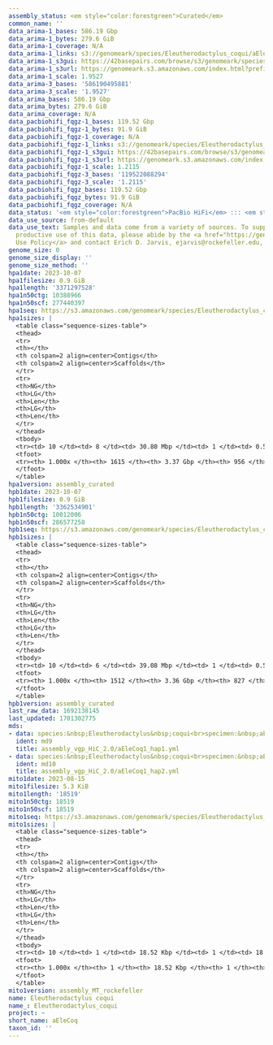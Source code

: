 ```yaml
---
assembly_status: <em style="color:forestgreen">Curated</em>
common_name: ''
data_arima-1_bases: 586.19 Gbp
data_arima-1_bytes: 279.6 GiB
data_arima-1_coverage: N/A
data_arima-1_links: s3://genomeark/species/Eleutherodactylus_coqui/aEleCoq1/genomic_data/arima/<br>
data_arima-1_s3gui: https://42basepairs.com/browse/s3/genomeark/species/Eleutherodactylus_coqui/aEleCoq1/genomic_data/arima/
data_arima-1_s3url: https://genomeark.s3.amazonaws.com/index.html?prefix=species/Eleutherodactylus_coqui/aEleCoq1/genomic_data/arima/
data_arima-1_scale: 1.9527
data_arima-3_bases: '586190495881'
data_arima-3_scale: '1.9527'
data_arima_bases: 586.19 Gbp
data_arima_bytes: 279.6 GiB
data_arima_coverage: N/A
data_pacbiohifi_fqgz-1_bases: 119.52 Gbp
data_pacbiohifi_fqgz-1_bytes: 91.9 GiB
data_pacbiohifi_fqgz-1_coverage: N/A
data_pacbiohifi_fqgz-1_links: s3://genomeark/species/Eleutherodactylus_coqui/aEleCoq1/genomic_data/pacbio_hifi/<br>
data_pacbiohifi_fqgz-1_s3gui: https://42basepairs.com/browse/s3/genomeark/species/Eleutherodactylus_coqui/aEleCoq1/genomic_data/pacbio_hifi/
data_pacbiohifi_fqgz-1_s3url: https://genomeark.s3.amazonaws.com/index.html?prefix=species/Eleutherodactylus_coqui/aEleCoq1/genomic_data/pacbio_hifi/
data_pacbiohifi_fqgz-1_scale: 1.2115
data_pacbiohifi_fqgz-3_bases: '119522088294'
data_pacbiohifi_fqgz-3_scale: '1.2115'
data_pacbiohifi_fqgz_bases: 119.52 Gbp
data_pacbiohifi_fqgz_bytes: 91.9 GiB
data_pacbiohifi_fqgz_coverage: N/A
data_status: '<em style="color:forestgreen">PacBio HiFi</em> ::: <em style="color:forestgreen">Arima</em>'
data_use_source: from-default
data_use_text: Samples and data come from a variety of sources. To support fair and
  productive use of this data, please abide by the <a href="https://genome10k.soe.ucsc.edu/data-use-policies/">Data
  Use Policy</a> and contact Erich D. Jarvis, ejarvis@rockefeller.edu, with any questions.
genome_size: 0
genome_size_display: ''
genome_size_method: ''
hpa1date: 2023-10-07
hpa1filesize: 0.9 GiB
hpa1length: '3371297528'
hpa1n50ctg: 10388966
hpa1n50scf: 277440397
hpa1seq: https://s3.amazonaws.com/genomeark/species/Eleutherodactylus_coqui/aEleCoq1/assembly_curated/aEleCoq1.hap1.cur.20231007.fasta.gz
hpa1sizes: |
  <table class="sequence-sizes-table">
  <thead>
  <tr>
  <th></th>
  <th colspan=2 align=center>Contigs</th>
  <th colspan=2 align=center>Scaffolds</th>
  </tr>
  <tr>
  <th>NG</th>
  <th>LG</th>
  <th>Len</th>
  <th>LG</th>
  <th>Len</th>
  </tr>
  </thead>
  <tbody>
  <tr><td> 10 </td><td> 8 </td><td> 30.80 Mbp </td><td> 1 </td><td> 0.54 Gbp </td></tr><tr><td> 20 </td><td> 21 </td><td> 21.05 Mbp </td><td> 2 </td><td> 346.26 Mbp </td></tr><tr><td> 30 </td><td> 38 </td><td> 18.10 Mbp </td><td> 3 </td><td> 319.81 Mbp </td></tr><tr><td> 40 </td><td> 60 </td><td> 13.62 Mbp </td><td> 4 </td><td> 304.12 Mbp </td></tr><tr style="background-color:#cccccc;"><td> 50 </td><td> 89 </td><td style="background-color:#88ff88;"> 10.39 Mbp </td><td> 5 </td><td style="background-color:#88ff88;"> 277.44 Mbp </td></tr><tr><td> 60 </td><td> 126 </td><td> 8.00 Mbp </td><td> 6 </td><td> 246.83 Mbp </td></tr><tr><td> 70 </td><td> 179 </td><td> 5.26 Mbp </td><td> 8 </td><td> 210.11 Mbp </td></tr><tr><td> 80 </td><td> 257 </td><td> 3.46 Mbp </td><td> 10 </td><td> 143.70 Mbp </td></tr><tr><td> 90 </td><td> 394 </td><td> 1.72 Mbp </td><td> 12 </td><td> 132.95 Mbp </td></tr><tr><td> 100 </td><td> 1615 </td><td> 10.59 Kbp </td><td> 956 </td><td> 10.59 Kbp </td></tr></tbody>
  <tfoot>
  <tr><th> 1.000x </th><th> 1615 </th><th> 3.37 Gbp </th><th> 956 </th><th> 3.37 Gbp </th></tr>
  </tfoot>
  </table>
hpa1version: assembly_curated
hpb1date: 2023-10-07
hpb1filesize: 0.9 GiB
hpb1length: '3362534901'
hpb1n50ctg: 10012006
hpb1n50scf: 286577258
hpb1seq: https://s3.amazonaws.com/genomeark/species/Eleutherodactylus_coqui/aEleCoq1/assembly_curated/aEleCoq1.hap2.cur.20231007.fasta.gz
hpb1sizes: |
  <table class="sequence-sizes-table">
  <thead>
  <tr>
  <th></th>
  <th colspan=2 align=center>Contigs</th>
  <th colspan=2 align=center>Scaffolds</th>
  </tr>
  <tr>
  <th>NG</th>
  <th>LG</th>
  <th>Len</th>
  <th>LG</th>
  <th>Len</th>
  </tr>
  </thead>
  <tbody>
  <tr><td> 10 </td><td> 6 </td><td> 39.08 Mbp </td><td> 1 </td><td> 0.53 Gbp </td></tr><tr><td> 20 </td><td> 17 </td><td> 25.65 Mbp </td><td> 2 </td><td> 334.35 Mbp </td></tr><tr><td> 30 </td><td> 32 </td><td> 18.98 Mbp </td><td> 3 </td><td> 315.19 Mbp </td></tr><tr><td> 40 </td><td> 54 </td><td> 12.96 Mbp </td><td> 4 </td><td> 308.51 Mbp </td></tr><tr style="background-color:#cccccc;"><td> 50 </td><td> 84 </td><td style="background-color:#88ff88;"> 10.01 Mbp </td><td> 5 </td><td style="background-color:#88ff88;"> 286.58 Mbp </td></tr><tr><td> 60 </td><td> 122 </td><td> 7.74 Mbp </td><td> 6 </td><td> 249.86 Mbp </td></tr><tr><td> 70 </td><td> 176 </td><td> 5.01 Mbp </td><td> 8 </td><td> 212.34 Mbp </td></tr><tr><td> 80 </td><td> 260 </td><td> 3.34 Mbp </td><td> 10 </td><td> 150.57 Mbp </td></tr><tr><td> 90 </td><td> 400 </td><td> 1.68 Mbp </td><td> 12 </td><td> 133.18 Mbp </td></tr><tr><td> 100 </td><td> 1512 </td><td> 9.38 Kbp </td><td> 827 </td><td> 9.38 Kbp </td></tr></tbody>
  <tfoot>
  <tr><th> 1.000x </th><th> 1512 </th><th> 3.36 Gbp </th><th> 827 </th><th> 3.36 Gbp </th></tr>
  </tfoot>
  </table>
hpb1version: assembly_curated
last_raw_data: 1692138145
last_updated: 1701302775
mds:
- data: species:&nbsp;Eleutherodactylus&nbsp;coqui<br>specimen:&nbsp;aEleCoq1<br>projects:&nbsp;<br>&nbsp;&nbsp;-&nbsp;vgp<br>data_location:&nbsp;S3<br>release_to:&nbsp;S3<br>haplotype_to_curate:&nbsp;hap1<br>hap1:&nbsp;s3://genomeark/species/Eleutherodactylus_coqui/aEleCoq1/assembly_vgp_HiC_2.0/aEleCoq1.HiC.hap1.20230815.fasta.gz<br>hap2:&nbsp;s3://genomeark/species/Eleutherodactylus_coqui/aEleCoq1/assembly_vgp_HiC_2.0/aEleCoq1.HiC.hap2.20230815.fasta.gz<br>pretext_hap1:&nbsp;s3://genomeark/species/Eleutherodactylus_coqui/aEleCoq1/assembly_vgp_HiC_2.0/evaluation/hap1/pretext/aEleCoq1_hap1_s2.pretext<br>pretext_hap2:&nbsp;s3://genomeark/species/Eleutherodactylus_coqui/aEleCoq1/assembly_vgp_HiC_2.0/evaluation/hap2/pretext/aEleCoq1_hap2_s2.pretext<br>kmer_spectra_img:&nbsp;s3://genomeark/species/Eleutherodactylus_coqui/aEleCoq1/assembly_vgp_HiC_2.0/evaluation/merqury/aEleCoq1_png/<br>mito:&nbsp;s3://genomeark/species/Eleutherodactylus_coqui/aEleCoq1/assembly_MT_rockefeller/aEleCoq1.MT.20230815.fasta.gz<br>pacbio_read_dir:&nbsp;s3://genomeark/species/Eleutherodactylus_coqui/aEleCoq1/genomic_data/pacbio_hifi/<br>pacbio_read_type:&nbsp;hifi<br>hic_read_dir:&nbsp;s3://genomeark/species/Eleutherodactylus_coqui/aEleCoq1/genomic_data/arima/<br>pipeline:<br>&nbsp;&nbsp;-&nbsp;hifiasm&nbsp;(0.19.3+galaxy0)<br>&nbsp;&nbsp;-&nbsp;yahs&nbsp;(1.2a.2)<br>assembled_by_group:&nbsp;Rockefeller<br>notes:&nbsp;This&nbsp;was&nbsp;a&nbsp;hifiasm-HiC&nbsp;assembly&nbsp;of&nbsp;aEleCoq1&nbsp;(VGL&nbsp;ID&nbsp;is&nbsp;aEleCoq3),&nbsp;resulting&nbsp;in&nbsp;two&nbsp;complete&nbsp;haplotypes.&nbsp;The&nbsp;provider&nbsp;listed&nbsp;the&nbsp;sample&nbsp;as&nbsp;male,&nbsp;and&nbsp;the&nbsp;kmer&nbsp;spectra&nbsp;seem&nbsp;to&nbsp;support&nbsp;a&nbsp;homogametic&nbsp;specimen.&nbsp;This&nbsp;individual&nbsp;did&nbsp;not&nbsp;bionano&nbsp;data.&nbsp;HiC&nbsp;scaffolding&nbsp;was&nbsp;performed&nbsp;with&nbsp;yahs.&nbsp;The&nbsp;HiC&nbsp;prep&nbsp;was&nbsp;Arima&nbsp;kit&nbsp;2.&nbsp;The&nbsp;HiC&nbsp;reads&nbsp;needed&nbsp;to&nbsp;have&nbsp;5&nbsp;bp&nbsp;trimmed&nbsp;from&nbsp;the&nbsp;5'&nbsp;end&nbsp;due&nbsp;to&nbsp;adapter&nbsp;left&nbsp;over&nbsp;from&nbsp;the&nbsp;Arima&nbsp;library&nbsp;prep&nbsp;kit.&nbsp;This&nbsp;is&nbsp;a&nbsp;phase&nbsp;1&nbsp;species.&nbsp;We&nbsp;are&nbsp;submitting&nbsp;both&nbsp;haplotypes&nbsp;for&nbsp;dual&nbsp;curation,&nbsp;and&nbsp;this&nbsp;is&nbsp;the&nbsp;ticket&nbsp;for&nbsp;hap1.&nbsp;
  ident: md9
  title: assembly_vgp_HiC_2.0/aEleCoq1_hap1.yml
- data: species:&nbsp;Eleutherodactylus&nbsp;coqui<br>specimen:&nbsp;aEleCoq1<br>projects:&nbsp;<br>&nbsp;&nbsp;-&nbsp;vgp<br>data_location:&nbsp;S3<br>release_to:&nbsp;S3<br>haplotype_to_curate:&nbsp;hap2<br>hap1:&nbsp;s3://genomeark/species/Eleutherodactylus_coqui/aEleCoq1/assembly_vgp_HiC_2.0/aEleCoq1.HiC.hap1.20230815.fasta.gz<br>hap2:&nbsp;s3://genomeark/species/Eleutherodactylus_coqui/aEleCoq1/assembly_vgp_HiC_2.0/aEleCoq1.HiC.hap2.20230815.fasta.gz<br>pretext_hap1:&nbsp;s3://genomeark/species/Eleutherodactylus_coqui/aEleCoq1/assembly_vgp_HiC_2.0/evaluation/hap1/pretext/aEleCoq1_hap1_s2.pretext<br>pretext_hap2:&nbsp;s3://genomeark/species/Eleutherodactylus_coqui/aEleCoq1/assembly_vgp_HiC_2.0/evaluation/hap2/pretext/aEleCoq1_hap2_s2.pretext<br>kmer_spectra_img:&nbsp;s3://genomeark/species/Eleutherodactylus_coqui/aEleCoq1/assembly_vgp_HiC_2.0/evaluation/merqury/aEleCoq1_png/<br>mito:&nbsp;s3://genomeark/species/Eleutherodactylus_coqui/aEleCoq1/assembly_MT_rockefeller/aEleCoq1.MT.20230815.fasta.gz<br>pacbio_read_dir:&nbsp;s3://genomeark/species/Eleutherodactylus_coqui/aEleCoq1/genomic_data/pacbio_hifi/<br>pacbio_read_type:&nbsp;hifi<br>hic_read_dir:&nbsp;s3://genomeark/species/Eleutherodactylus_coqui/aEleCoq1/genomic_data/arima/<br>pipeline:<br>&nbsp;&nbsp;-&nbsp;hifiasm&nbsp;(0.19.3+galaxy0)<br>&nbsp;&nbsp;-&nbsp;yahs&nbsp;(1.2a.2)<br>assembled_by_group:&nbsp;Rockefeller<br>notes:&nbsp;This&nbsp;was&nbsp;a&nbsp;hifiasm-HiC&nbsp;assembly&nbsp;of&nbsp;aEleCoq1&nbsp;(VGL&nbsp;ID&nbsp;is&nbsp;aEleCoq3),&nbsp;resulting&nbsp;in&nbsp;two&nbsp;complete&nbsp;haplotypes.&nbsp;The&nbsp;provider&nbsp;listed&nbsp;the&nbsp;sample&nbsp;as&nbsp;male,&nbsp;and&nbsp;the&nbsp;kmer&nbsp;spectra&nbsp;seem&nbsp;to&nbsp;support&nbsp;a&nbsp;homogametic&nbsp;specimen.&nbsp;This&nbsp;individual&nbsp;did&nbsp;not&nbsp;bionano&nbsp;data.&nbsp;HiC&nbsp;scaffolding&nbsp;was&nbsp;performed&nbsp;with&nbsp;yahs.&nbsp;The&nbsp;HiC&nbsp;prep&nbsp;was&nbsp;Arima&nbsp;kit&nbsp;2.&nbsp;The&nbsp;HiC&nbsp;reads&nbsp;needed&nbsp;to&nbsp;have&nbsp;5&nbsp;bp&nbsp;trimmed&nbsp;from&nbsp;the&nbsp;5'&nbsp;end&nbsp;due&nbsp;to&nbsp;adapter&nbsp;left&nbsp;over&nbsp;from&nbsp;the&nbsp;Arima&nbsp;library&nbsp;prep&nbsp;kit.&nbsp;This&nbsp;is&nbsp;a&nbsp;phase&nbsp;1&nbsp;species.&nbsp;We&nbsp;are&nbsp;submitting&nbsp;both&nbsp;haplotypes&nbsp;for&nbsp;dual&nbsp;curation,&nbsp;and&nbsp;this&nbsp;is&nbsp;the&nbsp;ticket&nbsp;for&nbsp;hap2.&nbsp;
  ident: md10
  title: assembly_vgp_HiC_2.0/aEleCoq1_hap2.yml
mito1date: 2023-08-15
mito1filesize: 5.3 KiB
mito1length: '18519'
mito1n50ctg: 18519
mito1n50scf: 18519
mito1seq: https://s3.amazonaws.com/genomeark/species/Eleutherodactylus_coqui/aEleCoq1/assembly_MT_rockefeller/aEleCoq1.MT.20230815.fasta.gz
mito1sizes: |
  <table class="sequence-sizes-table">
  <thead>
  <tr>
  <th></th>
  <th colspan=2 align=center>Contigs</th>
  <th colspan=2 align=center>Scaffolds</th>
  </tr>
  <tr>
  <th>NG</th>
  <th>LG</th>
  <th>Len</th>
  <th>LG</th>
  <th>Len</th>
  </tr>
  </thead>
  <tbody>
  <tr><td> 10 </td><td> 1 </td><td> 18.52 Kbp </td><td> 1 </td><td> 18.52 Kbp </td></tr><tr><td> 20 </td><td> 1 </td><td> 18.52 Kbp </td><td> 1 </td><td> 18.52 Kbp </td></tr><tr><td> 30 </td><td> 1 </td><td> 18.52 Kbp </td><td> 1 </td><td> 18.52 Kbp </td></tr><tr><td> 40 </td><td> 1 </td><td> 18.52 Kbp </td><td> 1 </td><td> 18.52 Kbp </td></tr><tr style="background-color:#cccccc;"><td> 50 </td><td> 1 </td><td style="background-color:#ff8888;"> 18.52 Kbp </td><td> 1 </td><td style="background-color:#ff8888;"> 18.52 Kbp </td></tr><tr><td> 60 </td><td> 1 </td><td> 18.52 Kbp </td><td> 1 </td><td> 18.52 Kbp </td></tr><tr><td> 70 </td><td> 1 </td><td> 18.52 Kbp </td><td> 1 </td><td> 18.52 Kbp </td></tr><tr><td> 80 </td><td> 1 </td><td> 18.52 Kbp </td><td> 1 </td><td> 18.52 Kbp </td></tr><tr><td> 90 </td><td> 1 </td><td> 18.52 Kbp </td><td> 1 </td><td> 18.52 Kbp </td></tr><tr><td> 100 </td><td> 1 </td><td> 18.52 Kbp </td><td> 1 </td><td> 18.52 Kbp </td></tr></tbody>
  <tfoot>
  <tr><th> 1.000x </th><th> 1 </th><th> 18.52 Kbp </th><th> 1 </th><th> 18.52 Kbp </th></tr>
  </tfoot>
  </table>
mito1version: assembly_MT_rockefeller
name: Eleutherodactylus coqui
name_: Eleutherodactylus_coqui
project: ~
short_name: aEleCoq
taxon_id: ''
---
```

